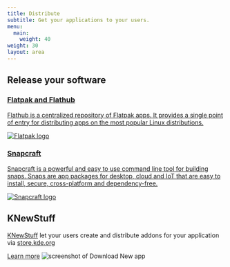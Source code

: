 ```yaml
---
title: Distribute
subtitle: Get your applications to your users.
menu:
  main:
    weight: 40
weight: 30
layout: area
---
```


<section class="py-2">
  <div class="container text-center">
    <h2 class="mb-3">Release your software</h2>
    <div class="tools">
      <a class="tool tool-one" href="/docs/flatpak/packaging/">
        <div>
          <h3>Flatpak and Flathub</h3>
          <p>
            Flathub is a centralized repository of Flatpak apps. It provides a single
            point of entry for distributing apps on the most popular Linux distributions.
          </p>
        </div>
        <div>
          <img class="img-fluid" src="/distribute/flatpak_logo.png" alt="Flatpak logo" />
        </div>
      </a>
      <a class="tool tool-one" href="https://snapcraft.io/docs/qt5-kde-applications">
        <div>
          <h3>Snapcraft</h3>
          <p>
            Snapcraft is a powerful and easy to use command line tool for building snaps.
            Snaps are app packages for desktop, cloud and IoT that are easy to install,
            secure, cross-platform and dependency-free.
          </p>
        </div>
        <div>
          <img class="img-fluid" src="/distribute/snapcraft.png" alt="Snapcraft logo" />
        </div>
      </a>
    </div>
  </div>
</section>

<section>
  <div class="container text-center">
    <h2>KNewStuff</h2>
    <p><a href="https://api.kde.org/frameworks/knewstuff/html/index.html">KNewStuff</a> let your users create and distribute addons for your application via <a href="https://store.kde.org">store.kde.org</a></p>
    <a class="d-block learn-more h5" href="https://api.kde.org/frameworks/knewstuff/html/index.html">Learn more</a>
    <img src="/distribute/knewstuff.png" class="img-fluid" alt="screenshot of Download New app"/>
  </div>
</section>
